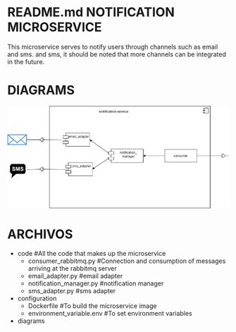 # README.md NOTIFICATION MICROSERVICE

This microservice serves to notify users through channels such as email and sms. 
and sms, it should be noted that more channels can be integrated in the future. 

# DIAGRAMS

![](diagrams/notification_microservice.jpg)

# ARCHIVOS 
*  code #All the code that makes up the microservice
    * consumer_rabbitmq.py #Connection and consumption of messages arriving at the rabbitmq server  
    * email_adapter.py  #email adapter 
    * notification_manager.py #notification manager
    * sms_adapter.py #sms adapter 
* configuration 
    * Dockerfile #To build the microservice image
    * environment_variable.env  #To set environment variables
* diagrams  

